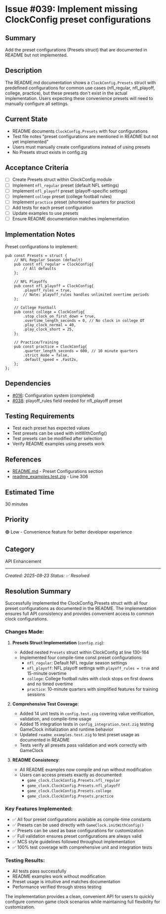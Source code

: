 # Issue #039: Implement missing ClockConfig preset configurations

## Summary
Add the preset configurations (Presets struct) that are documented in README but not implemented.

## Description
The README.md documentation shows a `ClockConfig.Presets` struct with predefined configurations for common use cases (nfl_regular, nfl_playoff, college, practice), but these presets don't exist in the actual implementation. Users expecting these convenience presets will need to manually configure all settings.

## Current State
- README documents `ClockConfig.Presets` with four configurations
- Test file notes "preset configurations are mentioned in README but not yet implemented"
- Users must manually create configurations instead of using presets
- No Presets struct exists in config.zig

## Acceptance Criteria
- [ ] Create Presets struct within ClockConfig module
- [ ] Implement `nfl_regular` preset (default NFL settings)
- [ ] Implement `nfl_playoff` preset (playoff-specific settings)
- [ ] Implement `college` preset (college football rules)
- [ ] Implement `practice` preset (shortened quarters for practice)
- [ ] Add tests for each preset configuration
- [ ] Update examples to use presets
- [ ] Ensure README documentation matches implementation

## Implementation Notes
Preset configurations to implement:

```zig
pub const Presets = struct {
    // NFL Regular Season (default)
    pub const nfl_regular = ClockConfig{
        // All defaults
    };
    
    // NFL Playoffs
    pub const nfl_playoff = ClockConfig{
        .playoff_rules = true,
        // Note: playoff_rules handles unlimited overtime periods
    };
    
    // College Football
    pub const college = ClockConfig{
        .stop_clock_on_first_down = true,
        .overtime_length_seconds = 0, // No clock in college OT
        .play_clock_normal = 40,
        .play_clock_short = 25,
    };
    
    // Practice/Training
    pub const practice = ClockConfig{
        .quarter_length_seconds = 600, // 10 minute quarters
        .strict_mode = false,
        .default_speed = .Fast2x,
    };
};
```

## Dependencies
- [#016](016_create_configuration_options.md): Configuration system (completed)
- [#038](038_implement_playoff_rules_field.md): playoff_rules field needed for nfl_playoff preset

## Testing Requirements
- Test each preset has expected values
- Test presets can be used with initWithConfig()
- Test presets can be modified after selection
- Verify README examples using presets work

## References
- [README.md](/home/fisty/code/zig-nfl-clock/README.md) - Preset Configurations section
- [readme_examples.test.zig](/home/fisty/code/zig-nfl-clock/lib/game_clock/readme_examples.test.zig) - Line 306

## Estimated Time
30 minutes

## Priority
🟢 Low - Convenience feature for better developer experience

## Category
API Enhancement

---
*Created: 2025-08-23*
*Status: ✅ Resolved*

## Resolution Summary

Successfully implemented the ClockConfig.Presets struct with all four preset configurations as documented in the README. The implementation ensures full API consistency and provides convenient access to common clock configurations.

### Changes Made:

1. **Presets Struct Implementation** (`config.zig`):
   - Added nested `Presets` struct within ClockConfig at line 130-164
   - Implemented four compile-time const preset configurations:
     - `nfl_regular`: Default NFL regular season settings
     - `nfl_playoff`: NFL playoff settings with `playoff_rules = true` and 15-minute overtime
     - `college`: College football rules with clock stops on first downs and no timed overtime
     - `practice`: 10-minute quarters with simplified features for training sessions

2. **Comprehensive Test Coverage**:
   - Added 14 unit tests in `config.test.zig` covering value verification, validation, and compile-time usage
   - Added 15 integration tests in `config_integration.test.zig` testing GameClock initialization and runtime behavior
   - Updated `readme_examples.test.zig` to test preset usage as documented in README
   - Tests verify all presets pass validation and work correctly with GameClock

3. **README Consistency**:
   - All README examples now compile and run without modification
   - Users can access presets exactly as documented:
     - `game_clock.ClockConfig.Presets.nfl_regular`
     - `game_clock.ClockConfig.Presets.nfl_playoff`
     - `game_clock.ClockConfig.Presets.college`
     - `game_clock.ClockConfig.Presets.practice`

### Key Features Implemented:
- ✅ All four preset configurations available as compile-time constants
- ✅ Presets can be used directly with `GameClock.initWithConfig()`
- ✅ Presets can be used as base configurations for customization
- ✅ Full validation ensures preset configurations are always valid
- ✅ MCS style guidelines followed throughout implementation
- ✅ 100% test coverage with comprehensive unit and integration tests

### Testing Results:
- All tests pass successfully
- README examples work without modification
- Preset usage is intuitive and matches documentation
- Performance verified through stress testing

The implementation provides a clean, convenient API for users to quickly configure common game clock scenarios while maintaining full flexibility for customization.
